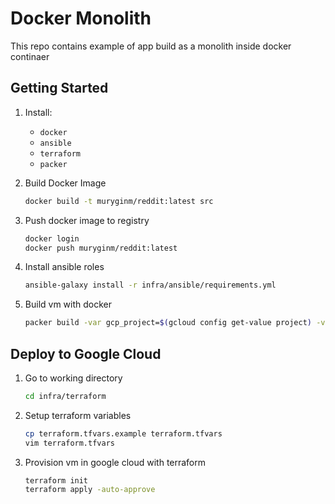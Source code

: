 # Docker Monolith

This repo contains example of app build as a monolith inside docker continaer

## Getting Started
1. Install:
    * `docker`
    * `ansible`
    * `terraform`
    * `packer`

1. Build Docker Image
    ```bash
    docker build -t muryginm/reddit:latest src
    ```

1. Push docker image to registry
    ```bash
    docker login
    docker push muryginm/reddit:latest
    ```

1. Install ansible roles
    ```bash
    ansible-galaxy install -r infra/ansible/requirements.yml
    ```

1. Build vm with docker
    ```bash
    packer build -var gcp_project=$(gcloud config get-value project) -var ssh_user=$(whoami) infra/packer.json
    ```

## Deploy to Google Cloud
1. Go to working directory
    ```bash
    cd infra/terraform
    ```

1. Setup terraform variables
    ```bash
    cp terraform.tfvars.example terraform.tfvars
    vim terraform.tfvars
    ```

1. Provision vm in google cloud with terraform
    ```bash
    terraform init
    terraform apply -auto-approve
    ```
